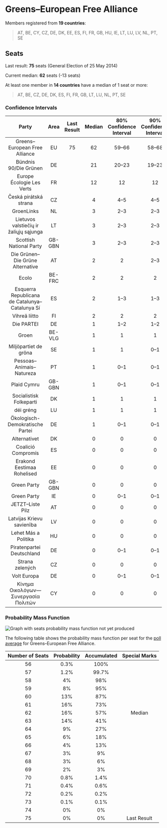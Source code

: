 # Greens–European Free Alliance

Members registered from **19 countries**:

> AT, BE, CY, CZ, DE, DK, EE, ES, FI, FR, GB, HU, IE, LT, LU, LV, NL, PT, SE

## Seats

Last result: **75** seats (General Election of 25 May 2014)

Current median: **62** seats (-13 seats)

At least one member in **14 countries** have a median of 1 seat or more:

> AT, BE, CZ, DE, DK, ES, FI, FR, GB, LT, LU, NL, PT, SE

### Confidence Intervals

| Party | Area | Last Result | Median | 80% Confidence Interval | 90% Confidence Interval | 95% Confidence Interval | 99% Confidence Interval |
|:-----:|:----:|:-----------:|:------:|:-----------------------:|:-----------------------:|:-----------------------:|:-----------------------:|
| Greens–European Free Alliance | EU | 75 | 62 | 59–66 | 58–68 | 58–69 | 57–71 |
| Bündnis 90/Die Grünen | DE | | 21 | 20–23 | 19–23 | 19–24 | 18–24 |
| Europe Écologie Les Verts | FR | | 12 | 12 | 12 | 12 | 12 |
| Česká pirátská strana | CZ | | 4 | 4–5 | 4–5 | 3–5 | 3–5 |
| GroenLinks | NL | | 3 | 2–3 | 2–3 | 2–3 | 2–3 |
| Lietuvos valstiečių ir žaliųjų sąjunga | LT | | 3 | 2–3 | 2–3 | 2–3 | 2–3 |
| Scottish National Party | GB-GBN | | 3 | 2–3 | 2–3 | 2–3 | 1–3 |
| Die Grünen–Die Grüne Alternative | AT | | 2 | 2 | 2–3 | 2–3 | 2–3 |
| Ecolo | BE-FRC | | 2 | 2 | 2 | 2 | 2 |
| Esquerra Republicana de Catalunya–Catalunya Sí | ES | | 2 | 1–3 | 1–3 | 1–3 | 1–3 |
| Vihreä liitto | FI | | 2 | 2 | 2 | 2 | 2 |
| Die PARTEI | DE | | 1 | 1–2 | 1–2 | 1–2 | 1–3 |
| Groen | BE-VLG | | 1 | 1 | 1 | 1 | 1 |
| Miljöpartiet de gröna | SE | | 1 | 1 | 0–1 | 0–1 | 0–1 |
| Pessoas–Animais–Natureza | PT | | 1 | 0–1 | 0–1 | 0–1 | 0–1 |
| Plaid Cymru | GB-GBN | | 1 | 0–1 | 0–1 | 0–2 | 0–2 |
| Socialistisk Folkeparti | DK | | 1 | 1 | 1 | 1 | 1 |
| déi gréng | LU | | 1 | 1 | 1 | 1 | 1 |
| Ökologisch-Demokratische Partei | DE | | 1 | 0–1 | 0–1 | 0–1 | 0–1 |
| Alternativet | DK | | 0 | 0 | 0 | 0 | 0 |
| Coalició Compromís | ES | | 0 | 0 | 0 | 0 | 0 |
| Erakond Eestimaa Rohelised | EE | | 0 | 0 | 0 | 0 | 0 |
| Green Party | GB-GBN | | 0 | 0 | 0 | 0 | 0 |
| Green Party | IE | | 0 | 0–1 | 0–1 | 0–1 | 0–1 |
| JETZT–Liste Pilz | AT | | 0 | 0 | 0 | 0 | 0 |
| Latvijas Krievu savienība | LV | | 0 | 0 | 0 | 0–1 | 0–1 |
| Lehet Más a Politika | HU | | 0 | 0 | 0 | 0 | 0 |
| Piratenpartei Deutschland | DE | | 0 | 0–1 | 0–1 | 0–1 | 0–1 |
| Strana zelených | CZ | | 0 | 0 | 0 | 0 | 0 |
| Volt Europa | DE | | 0 | 0–1 | 0–1 | 0–2 | 0–2 |
| Κίνημα Οικολόγων—Συνεργασία Πολιτών | CY | | 0 | 0 | 0 | 0 | 0 |

### Probability Mass Function

![Graph with seats probability mass function not yet produced](average-2019-09-30-seats-pmf-greens–europeanfreealliance.png "Seats Probability Mass Function")

The following table shows the probability mass function per seat for the [poll average](average-2019-09-30.html) for Greens–European Free Alliance.

| Number of Seats | Probability | Accumulated | Special Marks |
|:---------------:|:-----------:|:-----------:|:-------------:|
| 56 | 0.3% | 100% |  |
| 57 | 1.2% | 99.7% |  |
| 58 | 4% | 98% |  |
| 59 | 8% | 95% |  |
| 60 | 13% | 87% |  |
| 61 | 16% | 73% |  |
| 62 | 16% | 57% | Median |
| 63 | 14% | 41% |  |
| 64 | 9% | 27% |  |
| 65 | 6% | 18% |  |
| 66 | 4% | 13% |  |
| 67 | 3% | 9% |  |
| 68 | 3% | 6% |  |
| 69 | 2% | 3% |  |
| 70 | 0.8% | 1.4% |  |
| 71 | 0.4% | 0.6% |  |
| 72 | 0.2% | 0.2% |  |
| 73 | 0.1% | 0.1% |  |
| 74 | 0% | 0% |  |
| 75 | 0% | 0% | Last Result |


